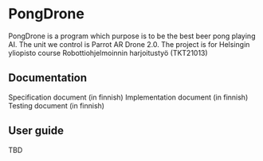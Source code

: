 # PongDrone

PongDrone is a program which purpose is to be the best beer pong playing AI. The unit we control is Parrot AR Drone 2.0. The project is for Helsingin yliopisto course Robottiohjelmoinnin harjoitustyö (TKT21013)

## Documentation

Specification document (in finnish)
Implementation document (in finnish)
Testing document (in finnish)

## User guide

TBD
